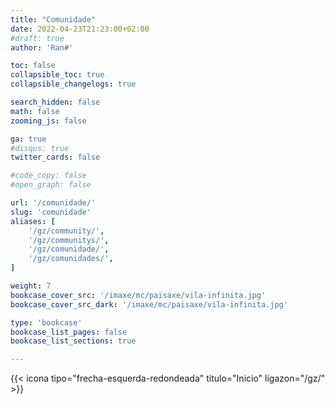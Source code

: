 ```yaml
---
title: "Comunidade"
date: 2022-04-23T21:23:00+02:00
#draft: true
author: 'Ran#'

toc: false
collapsible_toc: true
collapsible_changelogs: true

search_hidden: false
math: false
zooming_js: false

ga: true
#disqus: true
twitter_cards: false

#code_copy: false
#open_graph: false

url: '/comunidade/'
slug: 'comunidade'
aliases: [
    '/gz/community/',
    '/gz/communitys/',
    '/gz/comunidade/',
    '/gz/comunidades/',
]

weight: 7
bookcase_cover_src: '/imaxe/mc/paisaxe/vila-infinita.jpg'
bookcase_cover_src_dark: '/imaxe/mc/paisaxe/vila-infinita.jpg'

type: 'bookcase'
bookcase_list_pages: false
bookcase_list_sections: true

---
```


{{< icona tipo="frecha-esquerda-redondeada" titulo="Inicio" ligazon="/gz/" >}}
